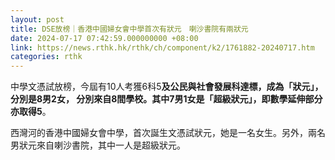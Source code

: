 ```yaml
---
layout: post
title: DSE放榜｜香港中國婦女會中學首次有狀元　喇沙書院有兩狀元
date: 2024-07-17 07:42:59.000000000 +08:00
link: https://news.rthk.hk/rthk/ch/component/k2/1761882-20240717.htm
categories: rthk
---
```


中學文憑試放榜，今屆有10人考獲6科5**及公民與社會發展科達標，成為「狀元」，分別是8男2女， 分別來自8間學校。其中7男1女是「超級狀元」，即數學延伸部分亦取得5**。

西灣河的香港中國婦女會中學，首次誕生文憑試狀元，她是一名女生。另外，兩名男狀元來自喇沙書院，其中一人是超級狀元。
